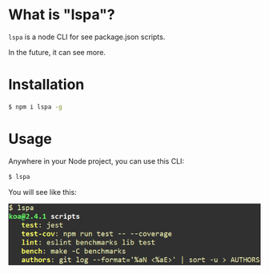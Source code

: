 # What is "lspa"?

`lspa` is a node CLI for see package.json scripts.

In the future, it can see more.

# Installation

``` sh
$ npm i lspa -g
```

# Usage

Anywhere in your Node project, you can use this CLI:
```sh
$ lspa
```

You will see like this:

![](./lspa.png)
